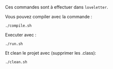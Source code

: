 Ces commandes sont à effectuer dans ``loveletter``.

Vous pouvez compiler avec la commande :
```
./compile.sh
```

Executer avec :
```
./run.sh
```

Et clean le projet avec (supprimer les .class):
```
./clean.sh
```

